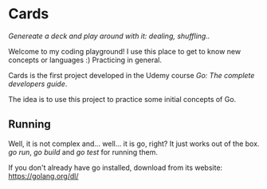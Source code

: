 # Cards

*Genereate a deck and play around with it: dealing, shuffling..*

Welcome to my coding playground! I use this place to get to know new concepts or languages :) Practicing in general.

Cards is the first project developed in the Udemy course *Go: The complete developers guide*.

The idea is to use this project to practice some initial concepts of Go. 

## Running

Well, it is not complex and... well... it is go, right? It just works out of the box. *go run*, *go build* and *go test* for running them.

If you don't already have go installed, download from its website: https://golang.org/dl/
